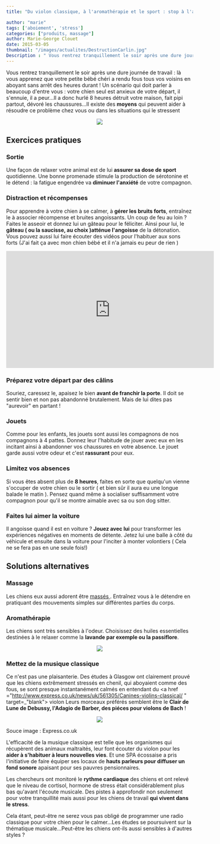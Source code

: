 ```yaml
---
title: "Du violon classique, à l'aromathérapie et le sport : stop à l'anxiété canine !"

author: "marie"
tags: ['aboiement', 'stress']
categories: ["produits, massage"]
author: Marie-George Clouet
date: 2015-03-05
thumbnail: "/images/actualites/DestructionCarlin.jpg"
Description : " Vous rentrez tranquillement le soir après une dure journée de travail : là vous apprenez que votre petite bébé chéri a rendu fous tous vos voisins en aboyant sans arrêt des heures durant ! Un scénario qui doit parler à beaucoup d'entre vous : votre chien seul est anxieux de votre départ, il s'ennuie, il a peur... "
---
```


Vous rentrez tranquillement le soir après une dure journée de travail : là vous apprenez que votre petite bébé chéri a rendu fous tous vos voisins en aboyant sans arrêt des heures durant !
Un scénario qui doit parler à beaucoup d'entre vous : votre chien seul est anxieux de votre départ, il s'ennuie, il a peur...Il a donc hurlé 8 heures détruit votre maison, fait pipi partout, dévoré les chaussures...Il existe des <b>moyens</b> qui peuvent aider à résoudre ce problème chez vous ou dans les situations qui le stressent


<p align="center"><img src= "/images/actualites/DestructionCarlin.jpg"></p>



## Exercices pratiques ##
### Sortie ###
Une façon de relaxer votre animal est de lui <b>assurer sa dose de sport</b> quotidienne. Une bonne promenade stimule la production de sérotonine et le détend : la fatigue engendrée va <b>diminuer l'anxiété</b> de votre compagnon.

### Distraction et récompenses ###

Pour apprendre à votre chien à se calmer, à <b>gérer les bruits forts</b>, entraînez le à associer récompense et bruites angoissants. Un coup de feu au loin ? Faites le asseoir et donnez lui un gâteau pour le féliciter. Ainsi pour lui, le <b>gâteau ( ou la saucisse, au choix )atténue l'angoisse</b> de la détonation. Vous pouvez aussi lui faire écouter des vidéos pour l'habituer aux sons forts  (J'ai fait ça avec mon chien bébé et il n'a jamais eu peur de rien )
<p align=" center"><iframe width="560" height="315" src="https://www.youtube.com/embed/3j4UM397IZ4" frameborder="0" allowfullscreen></iframe></p>



### Préparez votre départ par des câlins ###

Souriez, caressez le, apaisez le bien <b>avant de franchir la porte</b>. Il doit se sentir bien et non pas abandonné brutalement. Mais de lui dites pas "aurevoir" en partant !


### Jouets ###
Comme pour les enfants, les jouets sont aussi les compagnons de nos compagnons à 4 pattes. Donnez leur l'habitude de jouer avec eux en les incitant ainsi à abandonner vos chaussures en votre absence. Le jouet garde aussi votre odeur et c'est <b>rassurant</b> pour eux.


### Limitez vos absences ###
Si vous êtes absent plus de <b>8 heures</b>, faites en sorte que quelqu'un vienne s'occuper de votre chien ou le sortir ( et bien sûr il aura eu une longue balade le matin ). Pensez quand même à socialiser suffisamment votre compagnon pour qu'il se montre aimable avec sa ou son dog sitter.


### Faites lui aimer la voiture ###
Il angoisse quand il est en voiture ? <b>Jouez avec lui</b> pour transformer les expériences négatives en moments de détente. Jetez lui une balle à côté du véhicule et ensuite dans la voiture pour l'inciter à monter volontiers ( Cela ne se fera pas en une seule fois!)

## Solutions alternatives ##
### Massage ###
Les chiens eux aussi adorent être <a href =" http://www.chien-calme.com/actualites/massage_pour_chiens/" target="_blank"> massés </a>. Entraînez vous à le détendre en pratiquant des mouvements simples sur différentes parties du corps.

### Aromathérapie ###
Les chiens sont très sensibles à l'odeur. Choisissez des huiles essentielles destinées à le relaxer comme la <b>lavande par exemple ou la passiflore</b>.
<p align="center"><img src= "/images/actualites/dogandlavendel.jpg"></p>

### Mettez de la musique classique ###
Ce n'est pas une plaisanterie. Des études à Glasgow ont clairement prouvé que les chiens extrêmement stressés  en chenil, qui aboyaient comme des fous, se sont presque instantanément calmés en entendant du <a href ="http://www.express.co.uk/news/uk/561305/Canines-violins-classical/ " target=_"blank"> violon </a>  Leurs morceaux préférés semblent être le <b>Clair de Lune de Debussy, l'Adagio de Barber, des piéces pour violons de Bach</b> !

<p align="center"><img src= "/images/actualites/Scotland-dog-violin-561305.jpg"></p>


Souce image : Express.co.uk


L'efficacité de la musique classique est telle que les organismes qui récupèrent des animaux maltraités, leur font écouter du violon pour les <b>aider à s'habituer à leurs nouvelles vies</b>. Et une SPA écossaise a pris l'initiative de faire équiper ses locaux de <b>hauts parleurs pour diffuser un fond sonore</b> apaisant pour ses pauvres pensionnaires.

Les chercheurs ont monitoré le <b>rythme cardiaque</b> des chiens et ont relevé que le niveau de cortisol, hormone de stress était considérablement plus bas qu'avant l'écoute musicale.
Des pistes à approfondir non seulement pour votre tranquillité mais aussi pour les chiens de travail <b>qui vivent dans le stress</b>.



Cela étant, peut-être ne serez vous pas obligé de programmer une radio classique pour votre chien pour le calmer...Les études se poursuivent sur la thématique musicale...Peut-être les chiens ont-ils aussi sensibles à d'autres styles ?